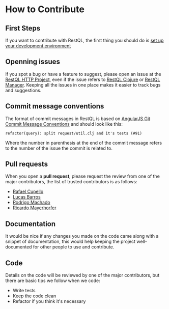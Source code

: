 # How to Contribute

## First Steps
If you want to contribute with RestQL, the first thing you should do is [set up your development environment](/restql/howToDev)

## Openning issues
If you spot a bug or have a feature to suggest, please open an issue at the [RestQL HTTP Project](https://github.com/B2W-BIT/restQL-http/), even if the issue refers to [RestQL Clojure](https://github.com/B2W-BIT/restQL-clojure/) or [RestQL Manager](https://github.com/B2W-BIT/restQL-manager/). Keeping all the issues in one place makes it easier to track bugs and suggestions.

## Commit message conventions
The format of commit messages in RestQL is based on [AngularJS Git Commit Message Conventions](https://gist.github.com/stephenparish/9941e89d80e2bc58a153) and should look like this:

```
refactor(query): split request/util.clj and it's tests (#91)
```
Where the number in parenthesis at the end of the commit message refers to the number of the issue the commit is related to.

## Pull requests
When you open a **pull request**, please request the review from one of the major contributors, the list of trusted contributors is as follows:
* [Rafael Cupello](https://github.com/cupello)
* [Lucas Barros](https://github.com/lucasbarros)
* [Rodrigo Machado](https://github.com/machadolhes)
* [Ricardo Mayerhorfer](https://github.com/ricardoekm)

## Documentation
It would be nice if any changes you made on the code came along with a snippet of documentation, this would help keeping the project well-documented for other people to use and contribute. 

## Code
Details on the code will be reviewed by one of the major contributors, but there are basic tips we follow when we code:

* Write tests
* Keep the code clean
* Refactor if you think it's necessary